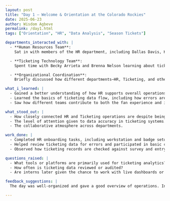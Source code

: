```yaml
---
layout: post
title: "Day 1 – Welcome & Orientation at the Colorado Rockies"
date: 2025-06-23
author: Wisdom Agbeve
permalink: /day1.html
tags: ["Orientation", "HR", "Data Analysis", "Season Tickets"]

departments_interacted_with: |
  - **Human Resources Team**:  
    Sat in with members of the HR department, including Dallas Davis, Kimberly Molina, and Charlene Hartt, for an overview of HR operations and how different teams support both seasonal and full-time staff. Topics touched on included onboarding processes, employee benefits, and general staff development initiatives.

  - **Ticketing Technology Team**:  
    Spent time with Becky Arrieta and Brenna Nelson learning about ticketing systems and data management. We went over how ticket data is processed, the importance of maintaining clean records, and how issues like incorrect or duplicate codes are handled.

  - **Organizational Coordination**:  
    Briefly discussed how different departments—HR, Ticketing, and other operational units—work together to ensure smooth game-day experiences and accurate data reporting.

what_i_learned: |
  - Gained a better understanding of how HR supports overall operations, especially in managing large seasonal staff groups.  
  - Learned the basics of ticketing data flow, including how errors are identified and corrected.  
  - Saw how different teams contribute to both the fan experience and internal decision-making through accurate data.

what_stood_out: |
  - How closely connected HR and Ticketing operations are despite being very different functions.  
  - The level of attention given to data accuracy in ticketing systems.  
  - The collaborative atmosphere across departments.

work_done: |
  - Completed HR onboarding tasks, including workstation and badge setup.  
  - Helped review ticketing data for errors and participated in basic cleanup work.  
  - Observed how ticketing records are checked against survey and entry data.

questions_raised: |
  - What tools or platforms are primarily used for ticketing analytics?  
  - How often is ticketing data reviewed or audited?  
  - Are interns later given the chance to work with live dashboards or reports?

feedback_suggestions: |
  The day was well-organized and gave a good overview of operations. Including a short walkthrough of the main ticketing or HR systems early on would help interns better understand the workflow.

---
```

